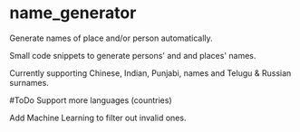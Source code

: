 # name_generator
Generate names of place and/or person automatically.

Small code snippets to generate persons' and  and places' names.

Currently supporting Chinese, Indian, Punjabi, names and Telugu & Russian surnames.

#ToDo
Support more languages (countries)

Add Machine Learning to filter out invalid ones.
